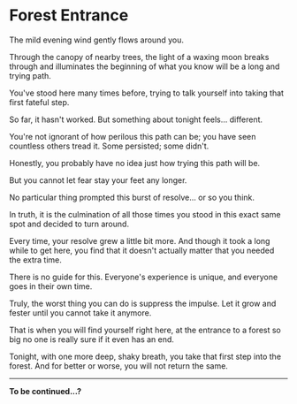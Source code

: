 # Forest Entrance

The mild evening wind gently flows around you.

Through the canopy of nearby trees, the light of a waxing moon breaks through and illuminates the beginning of what you know will be a long and trying path.

You've stood here many times before, trying to talk yourself into taking that first fateful step.

So far, it hasn't worked. But something about tonight feels… different.

You're not ignorant of how perilous this path can be; you have seen countless others tread it. Some persisted; some didn't.

Honestly, you probably have no idea just how trying this path will be.

But you cannot let fear stay your feet any longer.

No particular thing prompted this burst of resolve... or so you think.

In truth, it is the culmination of all those times you stood in this exact same spot and decided to turn around.

Every time, your resolve grew a little bit more. And though it took a long while to get here, you find that it doesn't actually matter that you needed the extra time.

There is no guide for this. Everyone's experience is unique, and everyone goes in their own time.

Truly, the worst thing you can do is suppress the impulse. Let it grow and fester until you cannot take it anymore.

That is when you will find yourself right here, at the entrance to a forest so big no one is really sure if it even has an end.

Tonight, with one more deep, shaky breath, you take that first step into the forest. And for better or worse, you will not return the same.

---

**To be continued...?**
